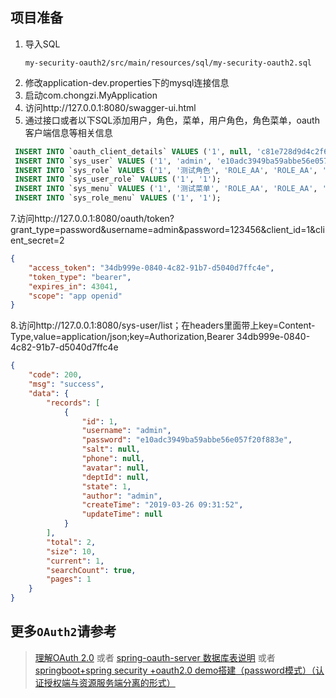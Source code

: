 ## 项目准备

1. 导入SQL
	```file
	my-security-oauth2/src/main/resources/sql/my-security-oauth2.sql
	```
2. 修改application-dev.properties下的mysql连接信息
3. 启动com.chongzi.MyApplication
4. 访问http://127.0.0.1:8080/swagger-ui.html
5. 通过接口或者以下SQL添加用户，角色，菜单，用户角色，角色菜单，oauth客户端信息等相关信息
 ```sql
  INSERT INTO `oauth_client_details` VALUES ('1', null, 'c81e728d9d4c2f636f067f89cc14862c', 'app,openid', 'password,authorization_code', 'https://www.baidu.com', null, null, null, null, '');
  INSERT INTO `sys_user` VALUES ('1', 'admin', 'e10adc3949ba59abbe56e057f20f883e', null, null, null, null, '1', 'admin', '2019-03-26 09:31:52', null);
  INSERT INTO `sys_role` VALUES ('1', '测试角色', 'ROLE_AA', 'ROLE_AA', '1', 'chongzi', '2019-03-25 19:52:34', '2019-03-25 19:52:37');
  INSERT INTO `sys_user_role` VALUES ('1', '1');
  INSERT INTO `sys_menu` VALUES ('1', '测试菜单', 'ROLE_AA', 'ROLE_AA', '0', 'ROLE_AA', 'ROLE_AA', '1', '1', '1', '虫子', '2019-03-25 19:53:19', '2019-03-25 19:53:21');
  INSERT INTO `sys_role_menu` VALUES ('1', '1');
 ```
7.访问http://127.0.0.1:8080/oauth/token?grant_type=password&username=admin&password=123456&client_id=1&client_secret=2
```json
{
    "access_token": "34db999e-0840-4c82-91b7-d5040d7ffc4e",
    "token_type": "bearer",
    "expires_in": 43041,
    "scope": "app openid"
}
```
8.访问http://127.0.0.1:8080/sys-user/list；在headers里面带上key=Content-Type,value=application/json;key=Authorization,Bearer 34db999e-0840-4c82-91b7-d5040d7ffc4e
```json
{
    "code": 200,
    "msg": "success",
    "data": {
        "records": [
            {
                "id": 1,
                "username": "admin",
                "password": "e10adc3949ba59abbe56e057f20f883e",
                "salt": null,
                "phone": null,
                "avatar": null,
                "deptId": null,
                "state": 1,
                "author": "admin",
                "createTime": "2019-03-26 09:31:52",
                "updateTime": null
            }
        ],
        "total": 2,
        "size": 10,
        "current": 1,
        "searchCount": true,
        "pages": 1
    }
}
```

## 更多`OAuth2`请参考
> [理解OAuth 2.0](http://www.ruanyifeng.com/blog/2014/05/oauth_2_0.html) 或者 
> [spring-oauth-server 数据库表说明](http://andaily.com/spring-oauth-server/db_table_description.html) 或者
> [springboot+spring security +oauth2.0 demo搭建（password模式）（认证授权端与资源服务端分离的形式）](https://www.cnblogs.com/hetutu-5238/p/10022963.html)